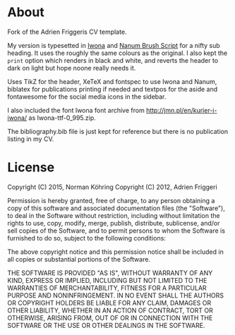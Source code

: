 # About
Fork of the Adrien Friggeris CV template.

My version is typesetted in [Iwona](http://jmn.pl/en/kurier-i-iwona/) and
[Nanum Brush Script](http://hangeul.naver.com/) for a nifty sub heading. It
uses the roughly the same colours as the original. I also kept the `print`
option which renders in black and white, and reverts the header to dark on
light but hope noone really needs it.

Uses TikZ for the header, XeTeX and fontspec to use Iwona and Nanum, biblatex
for publications printing if needed and textpos for the aside and fontawesome
for the social media icons in the sidebar.

I also included the font Iwona font archive from
http://jmn.pl/en/kurier-i-iwona/ as Iwona-ttf-0_995.zip.

The bibliography.bib file is just kept for reference but there is no
publication listing in my CV.


# License
Copyright (C) 2015, Norman Köhring
Copyright (C) 2012, Adrien Friggeri

Permission is hereby granted, free of charge, to any person obtaining a copy of
this software and associated documentation files (the "Software"), to deal in
the Software without restriction, including without limitation the rights to
use, copy, modify, merge, publish, distribute, sublicense, and/or sell copies
of the Software, and to permit persons to whom the Software is furnished to do
so, subject to the following conditions:

The above copyright notice and this permission notice shall be included in all
copies or substantial portions of the Software.

THE SOFTWARE IS PROVIDED "AS IS", WITHOUT WARRANTY OF ANY KIND, EXPRESS OR
IMPLIED, INCLUDING BUT NOT LIMITED TO THE WARRANTIES OF MERCHANTABILITY,
FITNESS FOR A PARTICULAR PURPOSE AND NONINFRINGEMENT. IN NO EVENT SHALL THE
AUTHORS OR COPYRIGHT HOLDERS BE LIABLE FOR ANY CLAIM, DAMAGES OR OTHER
LIABILITY, WHETHER IN AN ACTION OF CONTRACT, TORT OR OTHERWISE, ARISING FROM,
OUT OF OR IN CONNECTION WITH THE SOFTWARE OR THE USE OR OTHER DEALINGS IN THE
SOFTWARE.
